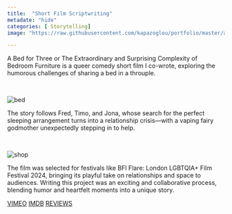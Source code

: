 ```yaml
---
title:  "Short Film Scriptwriting"
metadate: "hide"
categories: [ Storytelling]
image: "https://raw.githubusercontent.com/kapazoglou/portfolio/master/assets/images/item/Bettina.jpg"

---
```


A Bed for Three or The Extraordinary and Surprising Complexity of Bedroom Furniture is a queer comedy short film I co-wrote, exploring the humorous challenges of sharing a bed in a throuple. 

<br>

![bed](https://raw.githubusercontent.com/kapazoglou/portfolio/master/assets/images/item/bett.jpg)

The story follows Fred, Timo, and Jona, whose search for the perfect sleeping arrangement turns into a relationship crisis—with a vaping fairy godmother unexpectedly stepping in to help. 

<br>

![shop](https://raw.githubusercontent.com/kapazoglou/portfolio/master/assets/images/item/bettkauf.jpg)

The film was selected for festivals like BFI Flare: London LGBTQIA+ Film Festival 2024, bringing its playful take on relationships and space to audiences. Writing this project was an exciting and collaborative process, blending humor and heartfelt moments into a unique story.

[VIMEO](https://vimeo.com/780827126) [IMDB](https://www.imdb.com/title/tt28539742/) [REVIEWS](https://letterboxd.com/film/a-bed-for-three-or-the-extraordinary-and-surprising-complexity-of-bedroom-furniture/) 